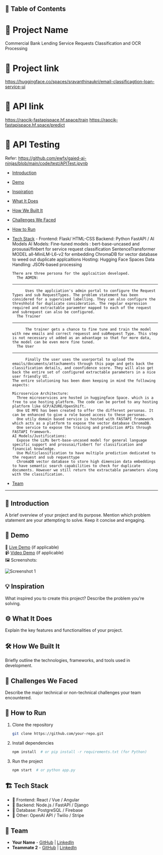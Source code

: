 ## 📌 Table of Contents
   # 🚀 Project Name
   Commercial Bank Lending Service Requests Classification and OCR Processing
   # 🚀 Project link
   https://huggingface.co/spaces/sravanthinaukri/email-classificagtion-loan-service-ui
   # 🚀 API link
   https://raocik-fastapispace.hf.space/train
   https://raocik-fastapispace.hf.space/predict
   # 🚀 API Testing
   Refer: https://github.com/ewfx/gaied-ai-ninjas/blob/main/code/test/APITest.ipynb

- [Introduction](#introduction)
- [Demo](#demo)
- [Inspiration](#inspiration)
- [What It Does](#what-it-does)
- [How We Built It](#how-we-built-it)
- [Challenges We Faced](#challenges-we-faced)
- [How to Run](#how-to-run)
- [Tech Stack](#tech-stack)
      - Frontend: Flask/ HTML-CSS
         Backend: Python FastAPI / AI Models
         AI Models: Fine-tuned models :
      			bert-base-uncased and prosusai/finbert for service request classification
      			SentenceTransformer MODEL all-MiniLM-L6-v2 for embedding
      			ChromaDB for vector database to weed out duplicate applcaitions
         Hosting: Hugging Face Spaces
         Data Handling: JSON-based processing
      
      There are three persona for the applcaition developed. 
      	The ADMIN:
  ---------------------
      		Uses the applciation's admin portal to configure the Request Types and sub RequestTypes. The problem statement has been considered for a supervised labelling. They can also configure the threshhold for duplicate consideration. The regular expression required and extractable paraemter mapped to each of the request and subrequest can also be configured.
      	The Trainer
  ---------------------
      		The trainer gets a chance to fine tune and train the model with new emails and correct requesst and subRequest Type. This step is not necessary ut added as an advantage so that for more data, the model can be even more fine tuned.
      	The User
  -------------------
      		Finally the user uses the userportal to upload the emails/documents/attachaments through this page and gets back the classification details, and coonfidence score. They will also get back the entire set of configured extractable parameters in a nice user friendly UI.
      The entire solutioning has been doen keeping in mind the following aspects:
      
      Microservice Architecture:
      	Three microservices are hosted in huggingface Space. which is a free to use hosting platform. The code can be ported to any hosting platform like GCP/AZURE/OpenShift.
      	One UI MFE has been created to offer the different personas. It can be enhanced to give a role based access to these personas.
      	One utily domain based service is hosted with FASTAPI framework which acts as a platform to expose the vector database ChromaDB.
      	One service to expose the training and prediction APIs through FASTAPI framework.
      AI Models/Justifications:
      	Expose the LLMs bert-base-uncased model for general language specific support and prosusai/finbert for classification and financial knowledge.
      	Use Multiclassification to have multiple prediction dedicated to the request and sub requesttype
      	ChromaDB vector database to store high dimension data embeddings to have semantic search capabilities to check for duplicate documents. However we still return the extractable parameters along with the classification.
- [Team](#team)

---

## 🎯 Introduction
A brief overview of your project and its purpose. Mention which problem statement are your attempting to solve. Keep it concise and engaging.

## 🎥 Demo
🔗 [Live Demo](#) (if applicable)  
📹 [Video Demo](#) (if applicable)  
🖼️ Screenshots:

![Screenshot 1](link-to-image)

## 💡 Inspiration
What inspired you to create this project? Describe the problem you're solving.

## ⚙️ What It Does
Explain the key features and functionalities of your project.

## 🛠️ How We Built It
Briefly outline the technologies, frameworks, and tools used in development.

## 🚧 Challenges We Faced
Describe the major technical or non-technical challenges your team encountered.

## 🏃 How to Run
1. Clone the repository  
   ```sh
   git clone https://github.com/your-repo.git
   ```
2. Install dependencies  
   ```sh
   npm install  # or pip install -r requirements.txt (for Python)
   ```
3. Run the project  
   ```sh
   npm start  # or python app.py
   ```

## 🏗️ Tech Stack
- 🔹 Frontend: React / Vue / Angular
- 🔹 Backend: Node.js / FastAPI / Django
- 🔹 Database: PostgreSQL / Firebase
- 🔹 Other: OpenAI API / Twilio / Stripe

## 👥 Team
- **Your Name** - [GitHub](#) | [LinkedIn](#)
- **Teammate 2** - [GitHub](#) | [LinkedIn](#)
